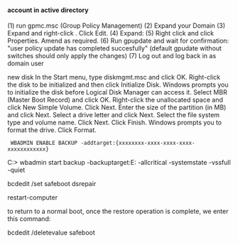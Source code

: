 #### account in active directory

(1) run gpmc.msc (Group Policy Management)
(2) Expand your Domain
(3) Expand <Group Policy Objects> and right-click <default domain controllers policy>.  Click Edit.
(4) Expand: <Computer Configurations> <Policies> <Windows Settings> <Security Settings> <Local Policies> <User Rights Assignment>
(5) Right click <Allow log on locally> and click Properties.  Amend as required.
(6) Run gpupdate and wait for confirmation: "user policy update has completed succesfully" (default gpudate without switches should only apply the changes)
(7) Log out and log back in as domain user


new disk
In the Start menu, type diskmgmt.msc and click OK.
Right-click the disk to be initialized and then click Initialize Disk. Windows prompts you to initialize the disk before Logical Disk Manager can access it.
Select MBR (Master Boot Record) and click OK.
Right-click the unallocated space and click New Simple Volume.
Click Next.
Enter the size of the partition (in MB) and click Next.
Select a drive letter and click Next.
Select the file system type and volume name.
Click Next.
Click Finish. Windows prompts you to format the drive.
Click Format.

     WBADMIN ENABLE BACKUP -addtarget:{xxxxxxxx-xxxx-xxxx-xxxx-xxxxxxxxxxxx}
 C:\> wbadmin start backup -backuptarget:E: -allcritical -systemstate -vssfull -quiet 
 
 bcdedit /set safeboot dsrepair

restart-computer

 to return to a normal boot, once the restore operation is complete, we enter this command:

bcdedit /deletevalue safeboot
